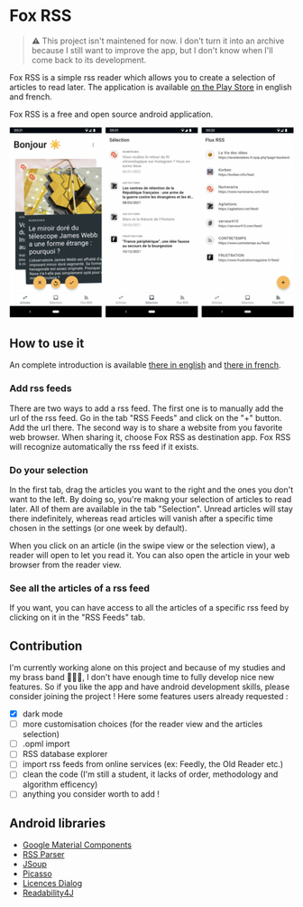# Fox RSS

> ⚠️ This project isn't maintened for now. I don't turn it into an archive because I still want to improve the app, but I don't know when I'll come back to its development.

Fox RSS is a simple rss reader which allows you to create a selection of articles to read later. The application is available [on the Play Store](https://play.google.com/store/apps/details?id=com.pigeoff.rss) in english and french.

Fox RSS is a free and open source android application.

![Screenshots](assets/screenshots.png)

## How to use it

An complete introduction is available [there in english](https://pigeoff.pw/fox/help/en/) and [there in french](https://pigeoff.pw/fox/help/fr/).

### Add rss feeds

There are two ways to add a rss feed. The first one is to manually add the url of the rss feed. Go in the tab "RSS Feeds" and click on the "+" button. Add the url there. The second way is to share a website from you favorite web browser. When sharing it, choose Fox RSS as destination app. Fox RSS will recognize automatically the rss feed if it exists.

### Do your selection

In the first tab, drag the articles you want to the right and the ones you don't want to the left. By doing so, you're makng your selection of articles to read later. All of them are available in the tab "Selection". Unread articles will stay there indefinitely, whereas read articles will vanish after a specific time chosen in the settings (or one week by default).

When you click on an article (in the swipe view or the selection view), a reader will open to let you read it. You can also open the article in your web browser from the reader view.

### See all the articles of a rss feed

If you want, you can have access to all the articles of a specific rss feed by clicking on it in the "RSS Feeds" tab.

## Contribution

I'm currently working alone on this project and because of my studies and my brass band 🎺👨‍🎓, I don't have enough time to fully develop nice new features. So if you like the app and have android development skills, please consider joining the project ! Here some features users already requested :

- [x] dark mode
- [ ] more customisation choices (for the reader view and the articles selection)
- [ ] .opml import
- [ ] RSS database explorer
- [ ] import rss feeds from online services (ex: Feedly, the Old Reader etc.)
- [ ] clean the code (I'm still a student, it lacks of order, methodology and algorithm efficency)
- [ ] anything you consider worth to add !

## Android libraries

* [Google Material Components](https://github.com/material-components/material-components-android)
* [RSS Parser](https://github.com/prof18/RSS-Parser)
* [JSoup](https://github.com/jhy/jsoup/)
* [Picasso](https://github.com/square/picasso)
* [Licences Dialog](https://github.com/PSDev/LicensesDialog)
* [Readability4J](https://github.com/dankito/Readability4J)
